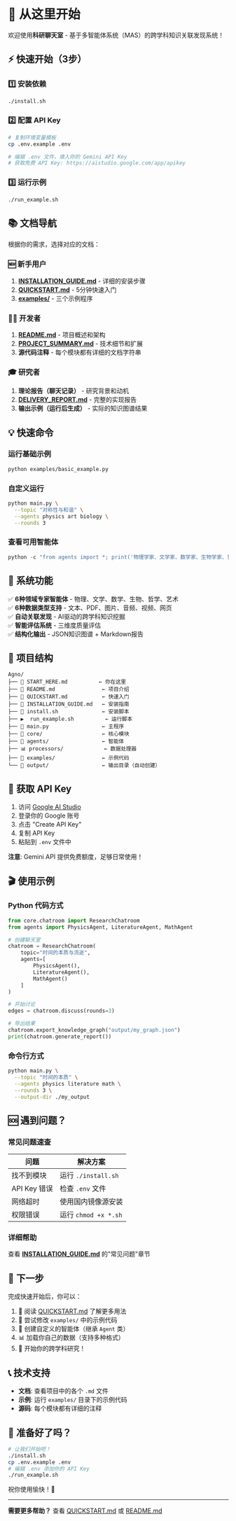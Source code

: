 # 🚀 从这里开始

欢迎使用**科研聊天室** - 基于多智能体系统（MAS）的跨学科知识关联发现系统！

## ⚡ 快速开始（3步）

### 1️⃣ 安装依赖

```bash
./install.sh
```

### 2️⃣ 配置 API Key

```bash
# 复制环境变量模板
cp .env.example .env

# 编辑 .env 文件，填入你的 Gemini API Key
# 获取免费 API Key: https://aistudio.google.com/app/apikey
```

### 3️⃣ 运行示例

```bash
./run_example.sh
```

## 📚 文档导航

根据你的需求，选择对应的文档：

### 🆕 新手用户
1. **[INSTALLATION_GUIDE.md](INSTALLATION_GUIDE.md)** - 详细的安装步骤
2. **[QUICKSTART.md](QUICKSTART.md)** - 5分钟快速入门
3. **[examples/](examples/)** - 三个示例程序

### 👨‍💻 开发者
1. **[README.md](README.md)** - 项目概述和架构
2. **[PROJECT_SUMMARY.md](PROJECT_SUMMARY.md)** - 技术细节和扩展
3. **源代码注释** - 每个模块都有详细的文档字符串

### 🎓 研究者
1. **理论报告（聊天记录）** - 研究背景和动机
2. **[DELIVERY_REPORT.md](DELIVERY_REPORT.md)** - 完整的实现报告
3. **输出示例（运行后生成）** - 实际的知识图谱结果

## 💡 快速命令

### 运行基础示例
```bash
python examples/basic_example.py
```

### 自定义运行
```bash
python main.py \
  --topic "对称性与和谐" \
  --agents physics art biology \
  --rounds 3
```

### 查看可用智能体
```python
python -c "from agents import *; print('物理学家、文学家、数学家、生物学家、哲学家、艺术家')"
```

## 🎯 系统功能

✅ **6种领域专家智能体** - 物理、文学、数学、生物、哲学、艺术  
✅ **6种数据类型支持** - 文本、PDF、图片、音频、视频、网页  
✅ **自动关联发现** - AI驱动的跨学科知识挖掘  
✅ **智能评估系统** - 三维度质量评估  
✅ **结构化输出** - JSON知识图谱 + Markdown报告  

## 📁 项目结构

```
Agno/
├── 📖 START_HERE.md          ← 你在这里
├── 📖 README.md               ← 项目介绍
├── 📖 QUICKSTART.md           ← 快速入门
├── 📖 INSTALLATION_GUIDE.md   ← 安装指南
├── 🔧 install.sh              ← 安装脚本
├── ▶️  run_example.sh          ← 运行脚本
├── 🐍 main.py                 ← 主程序
├── 🧠 core/                   ← 核心模块
├── 🤖 agents/                 ← 智能体
├── 📊 processors/             ← 数据处理器
├── 📝 examples/               ← 示例代码
└── 📂 output/                 ← 输出目录（自动创建）
```

## 🔑 获取 API Key

1. 访问 [Google AI Studio](https://aistudio.google.com/app/apikey)
2. 登录你的 Google 账号
3. 点击 "Create API Key"
4. 复制 API Key
5. 粘贴到 `.env` 文件中

**注意**: Gemini API 提供免费额度，足够日常使用！

## 🎬 使用示例

### Python 代码方式

```python
from core.chatroom import ResearchChatroom
from agents import PhysicsAgent, LiteratureAgent, MathAgent

# 创建聊天室
chatroom = ResearchChatroom(
    topic="时间的本质与流逝",
    agents=[
        PhysicsAgent(),
        LiteratureAgent(),
        MathAgent()
    ]
)

# 开始讨论
edges = chatroom.discuss(rounds=3)

# 导出结果
chatroom.export_knowledge_graph("output/my_graph.json")
print(chatroom.generate_report())
```

### 命令行方式

```bash
python main.py \
  --topic "时间的本质" \
  --agents physics literature math \
  --rounds 3 \
  --output-dir ./my_output
```

## 🆘 遇到问题？

### 常见问题速查

| 问题 | 解决方案 |
|------|---------|
| 找不到模块 | 运行 `./install.sh` |
| API Key 错误 | 检查 `.env` 文件 |
| 网络超时 | 使用国内镜像源安装 |
| 权限错误 | 运行 `chmod +x *.sh` |

### 详细帮助
查看 **[INSTALLATION_GUIDE.md](INSTALLATION_GUIDE.md)** 的"常见问题"章节

## 🌟 下一步

完成快速开始后，你可以：

1. 📖 阅读 [QUICKSTART.md](QUICKSTART.md) 了解更多用法
2. 🔧 尝试修改 `examples/` 中的示例代码
3. 🎨 创建自定义的智能体（继承 `Agent` 类）
4. 📊 加载你自己的数据（支持多种格式）
5. 🚀 开始你的跨学科研究！

## 📞 技术支持

- **文档**: 查看项目中的各个 `.md` 文件
- **示例**: 运行 `examples/` 目录下的示例代码
- **源码**: 每个模块都有详细的注释

## 🎉 准备好了吗？

```bash
# 让我们开始吧！
./install.sh
cp .env.example .env
# 编辑 .env 添加你的 API Key
./run_example.sh
```

祝你使用愉快！🚀

---

**需要更多帮助？** 查看 [QUICKSTART.md](QUICKSTART.md) 或 [README.md](README.md)

